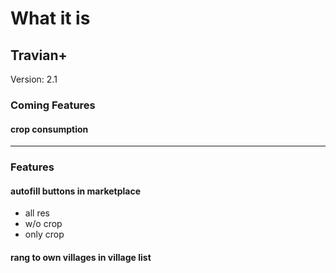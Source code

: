 # What it is

## Travian+

Version: 2.1

### Coming Features

#### crop consumption

---

### Features

#### autofill buttons in marketplace
- all res
- w/o crop
- only crop

#### rang to own villages in village list